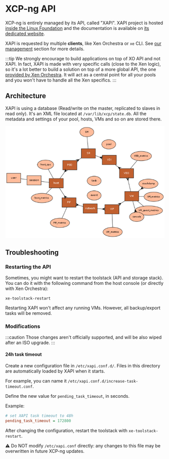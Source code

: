 # XCP-ng API

XCP-ng is entirely managed by its API, called "XAPI". XAPI project is hosted [inside the Linux Foundation](https://xenproject.org/developers/teams/xen-api/) and the documentation is available on [its dedicated website](https://xapi-project.github.io/xen-api/).

XAPI is requested by multiple **clients**, like Xen Orchestra or `xe` CLI. See [our management](../../../management) section for more details.

:::tip
We strongly encourage to build applications on top of XO API and not XAPI. In fact, XAPI is made with very specific calls (close to the Xen logic), so it's a lot better to build a solution on top of a more global API, the one [provided by Xen Orchestra](https://xen-orchestra.com/docs/architecture.html#api). It will act as a central point for all your pools and you won't have to handle all the Xen specifics.
:::

## Architecture

XAPI is using a database (Read/write on the master, replicated to slaves in read only). It's an XML file located at `/var/lib/xcp/state.db`. All the metadata and settings of your pool, hosts, VMs and so on are stored there.

![](../../../static/img/xapiclasses.png)

## Troubleshooting

### Restarting the API

Sometimes, you might want to restart the toolstack (API and storage stack). You can do it with the following command from the host console (or directly with Xen Orchestra):

 ```
 xe-toolstack-restart
 ```

Restarting XAPI won't affect any running VMs. However, all backup/export tasks will be removed.

### Modifications

:::caution
Those changes aren't officially supported, and will be also wiped after an ISO upgrade.
:::

#### 24h task timeout

Create a new configuration file in `/etc/xapi.conf.d/`. Files in this directory are automatically loaded by XAPI when it starts.

For example, you can name it `/etc/xapi.conf.d/increase-task-timeout.conf`.

Define the new value for `pending_task_timeout`, in seconds.

Example:
```ini
# set XAPI task timeout to 48h
pending_task_timeout = 172800
```


After changing the configuration, restart the toolstack with `xe-toolstack-restart`.

⚠️ Do NOT modify `/etc/xapi.conf` directly: any changes to this file may be overwritten in future XCP-ng updates.
